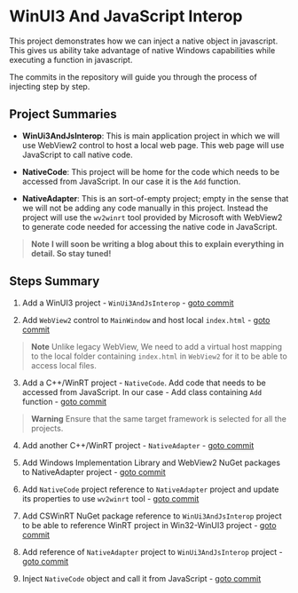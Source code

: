 # WinUI3 And JavaScript Interop
This project demonstrates how we can inject a native object in javascript. This gives us ability take advantage of native Windows capabilities while executing a function in javascript.

The commits in the repository will guide you through the process of injecting step by step.

## Project Summaries
- **WinUi3AndJsInterop**: This is main application project in which we will use WebView2 control to host a local web page. This web page will use JavaScript to call native code.

- **NativeCode**: This project will be home for the code which needs to be accessed from JavaScript. In our case it is the `Add` function.

- **NativeAdapter**: This is an sort-of-empty project; empty in the sense that we will not be adding any code manually in this project. Instead the project will use the `wv2winrt` tool provided by Microsoft with WebView2 to generate code needed for accessing the native code in JavaScript.

> **Note**
> **I will soon be writing a blog about this to explain everything in detail. So stay tuned!**

## Steps Summary
1. Add a WinUI3 project - `WinUi3AndJsInterop` - [goto commit](https://github.com/Take-A-Byte/WinUi3AndJsInterop/commit/939659323c4d794ea6d2893430dde1d312afe31b)

2. Add `WebView2` control to `MainWindow` and host local `index.html` - [goto commit](https://github.com/Take-A-Byte/WinUi3AndJsInterop/commit/d146966f978c327aa86bb6e6d44c64d202685953)

> **Note**
> Unlike legacy WebView, We need to add a virtual host mapping to the local folder containing `index.html` in `WebView2` for it to be able to access local files.

3. Add a C++/WinRT project - `NativeCode`. Add code that needs to be accessed from JavaScript. In our case - Add class containing `Add` function - [goto commit](https://github.com/Take-A-Byte/WinUi3AndJsInterop/commit/a0ec0c659c913b9d4b2c291eb35d102677454fe1)

> **Warning** 
> Ensure that the same target framework is selected for all the projects.

4. Add another C++/WinRT project - `NativeAdapter` - [goto commit](https://github.com/Take-A-Byte/WinUi3AndJsInterop/commit/6b5738edcfb292180f9448435f090a2342257da7)

5. Add Windows Implementation Library and WebView2 NuGet packages to NativeAdapter project - [goto commit](https://github.com/Take-A-Byte/WinUi3AndJsInterop/commit/7521a992edd91bd605b4acf36f123aeab085d7ce)

6. Add `NativeCode` project reference to `NativeAdapter` project and update its properties to use `wv2winrt` tool - [goto commit](https://github.com/Take-A-Byte/WinUi3AndJsInterop/commit/1d1ac1756d7738816b9e6d675f45a3ec720bf233)

7. Add CSWinRT NuGet package reference to `WinUi3AndJsInterop` project to be able to reference WinRT project in Win32-WinUI3 project - [goto commit](https://github.com/Take-A-Byte/WinUi3AndJsInterop/commit/fcef440af13200dd5c045ff8ecb39492b2418aa9)

8. Add reference of `NativeAdapter` project to `WinUi3AndJsInterop` project - [goto commit](https://github.com/Take-A-Byte/WinUi3AndJsInterop/commit/3dba46f53536ebaa1ee2b718b079682ae46d96dc)

9. Inject `NativeCode` object and call it from JavaScript - [goto commit](https://github.com/Take-A-Byte/WinUi3AndJsInterop/commit/fb09dae0fb2135c6040434fb9cde8236b8107e8b)

